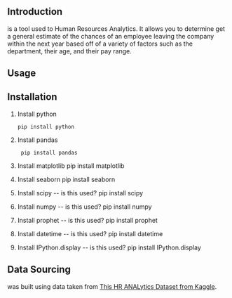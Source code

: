 # <Project Name>

## Introduction
<Project Name> is a tool used to Human Resources Analytics. It allows you to determine 
get a general estimate of the chances of an employee leaving the company within the next
year based off of a variety of factors such as the department, their age, and 
their pay range.

## Usage


## Installation
1. Install python
   ```
   pip install python
   ```
2. Install pandas
   ```
    pip install pandas
   ```
3. Install matplotlib
        pip install matplotlib
4. Install seaborn
        pip install seaborn


5. Install scipy -- is this used?
        pip install scipy
6. Install numpy -- is this used?
        pip install numpy
7. Install prophet -- is this used?
        pip install prophet
8. Install datetime -- is this used?
        pip install datetime
9.  Install IPython.display -- is this used?
        pip install IPython.display

## Data Sourcing
<Project Name> was built using data taken from [This HR ANALytics Dataset from Kaggle](https://www.kaggle.com/datasets/anshika2301/hr-analytics-dataset/data).
